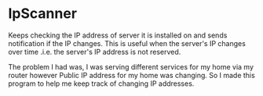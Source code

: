 # IpScanner

Keeps checking the IP address of server it is installed on and sends notification if the IP changes. This is useful when the server's IP changes over time .i.e. the server's IP address is not reserved.

The problem I had was, I was serving different services for my home via my router however Public IP address for my home was changing. So I made this program to help me keep track of changing IP addresses.
